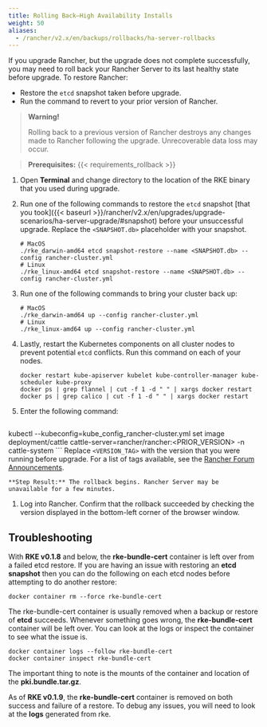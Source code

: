 ```yaml
---
title: Rolling Back—High Availability Installs
weight: 50
aliases:
  - /rancher/v2.x/en/backups/rollbacks/ha-server-rollbacks
---
```


If you upgrade Rancher, but the upgrade does not complete successfully, you may need to roll back your Rancher Server to its last healthy state before upgrade. To restore Rancher:

- Restore the `etcd` snapshot taken before upgrade.
- Run the command to revert to your prior version of Rancher.

>**Warning!**
>
> Rolling back to a previous version of Rancher destroys any changes made to Rancher following the upgrade. Unrecoverable data loss may occur.

>
>**Prerequisites:** {{< requirements_rollback >}}

1. Open **Terminal** and change directory to the location of the RKE binary that you used during upgrade.

1. Run one of the following commands to restore the `etcd` snapshot [that you took]({{< baseurl >}}/rancher/v2.x/en/upgrades/upgrade-scenarios/ha-server-upgrade/#snapshot) before your unsuccessful upgrade. Replace the `<SNAPSHOT.db>` placeholder with your snapshot.

	```
	# MacOS
	./rke_darwin-amd64 etcd snapshot-restore --name <SNAPSHOT.db> --config rancher-cluster.yml
	# Linux
	./rke_linux-amd64 etcd snapshot-restore --name <SNAPSHOT.db> --config rancher-cluster.yml
	```

1. Run one of the following commands to bring your cluster back up:

	```
	# MacOS
	./rke_darwin-amd64 up --config rancher-cluster.yml
	# Linux
	./rke_linux-amd64 up --config rancher-cluster.yml
	```

1. Lastly, restart the Kubernetes components on all cluster nodes to prevent potential `etcd` conflicts. Run this command on each of your nodes.

    ```
    docker restart kube-apiserver kubelet kube-controller-manager kube-scheduler kube-proxy
    docker ps | grep flannel | cut -f 1 -d " " | xargs docker restart
    docker ps | grep calico | cut -f 1 -d " " | xargs docker restart
    ```
1. Enter the following command:

    ```
kubectl --kubeconfig=kube_config_rancher-cluster.yml set image deployment/cattle cattle-server=rancher/rancher:<PRIOR_VERSION> -n cattle-system
    ```
    Replace `<VERSION_TAG>` with the version that you were running before upgrade. For a list of tags available, see the [Rancher Forum Announcements](https://forums.rancher.com/c/announcements).

    **Step Result:** The rollback begins. Rancher Server may be unavailable for a few minutes.

1. Log into Rancher. Confirm that the rollback succeeded by checking the version displayed in the bottom-left corner of the browser window.

## Troubleshooting

With **RKE v0.1.8** and below, the **rke-bundle-cert** container is left over from a failed etcd restore. If you are having an issue with restoring an **etcd snapshot** then you can do the following on each etcd nodes before attempting to do another restore:

```
docker container rm --force rke-bundle-cert
```

The rke-bundle-cert container is usually removed when a backup or restore of **etcd** succeeds.
Whenever something goes wrong, the **rke-bundle-cert** container will be left over. You can look
at the logs or inspect the container to see what the issue is.

```
docker container logs --follow rke-bundle-cert
docker container inspect rke-bundle-cert
```

The important thing to note is the mounts of the container and location of the **pki.bundle.tar.gz**.

As of **RKE v0.1.9**, the **rke-bundle-cert** container is removed on both success and
failure of a restore. To debug any issues, you will need to look at the **logs** generated from rke. 

